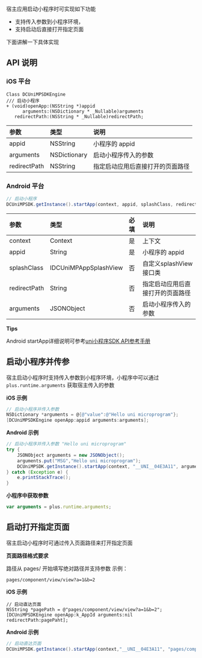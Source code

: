 宿主应用启动小程序时可实现如下功能

- 支持传入参数到小程序环境，
- 支持启动后直接打开指定页面

下面讲解一下具体实现

## API 说明

### iOS 平台

```
Class DCUniMPSDKEngine
/// 启动小程序
+ (void)openApp:(NSString *)appid
      arguments:(NSDictionary * _Nullable)arguments
   redirectPath:(NSString * _Nullable)redirectPath;
```

|参数|类型|说明|
|:--|:--|:--|
|appid|NSString|小程序的 appid|
|arguments|NSDictionary|启动小程序传入的参数|
|redirectPath|NSString|指定启动应用后直接打开的页面路径|

### Android 平台

```JAVA
// 启动小程序
DCUniMPSDK.getInstance().startApp(context, appid, splashClass, redirectPath, arguments)
```

|参数|类型|必填|说明|
|:----|:----|:----|:-----|
|context|Context|是|上下文|
|appid|String|是|小程序的 appid|
|splashClass|IDCUniMPAppSplashView|否|自定义splashView接口类|
|redirectPath|String|否|指定启动应用后直接打开的页面路径|
|arguments|JSONObject|否|启动小程序传入的参数|

**Tips**

Android startApp详细说明可参考[uni小程序SDK API参考手册](https://ask.dcloud.net.cn/article/36984)

## 启动小程序并传参
宿主启动小程序时支持传入参数到小程序环境，小程序中可以通过 `plus.runtime.arguments` 获取宿主传入的参数

**iOS 示例**

```Objective-C
// 启动小程序并传入参数
NSDictionary *arguments = @{@"value":@"Hello uni microprogram"};
[DCUniMPSDKEngine openApp:appid arguments:arguments];
```

**Android 示例**

```JAVA
// 启动小程序并传入参数 "Hello uni microprogram"
try {
	JSONObject arguments = new JSONObject();
	arguments.put("MSG","Hello uni microprogram");
	DCUniMPSDK.getInstance().startApp(context, "__UNI__04E3A11", arguments);
} catch (Exception e) {
	e.printStackTrace();
}
```

**小程序中获取参数**

```JavaScript
var arguments = plus.runtime.arguments;
```

## 启动打开指定页面

宿主启动小程序时可通过传入页面路径来打开指定页面

**页面路径格式要求** 

路径从 pages/ 开始填写绝对路径并支持参数 示例：

```
pages/component/view/view?a=1&b=2
```

**iOS 示例**

```Objcetive-C
// 启动直达页面
NSString *pagePath = @"pages/component/view/view?a=1&b=2";
[DCUniMPSDKEngine openApp:k_AppId arguments:nil redirectPath:pagePaht];
```

**Android 示例**

```JAVA
// 启动直达页面
DCUniMPSDK.getInstance().startApp(context,"__UNI__04E3A11", "pages/component/view/view?a=1&b=2");
```